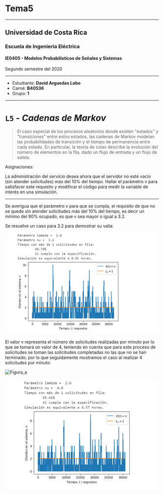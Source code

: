 # Tema5

---

## Universidad de Costa Rica
### Escuela de Ingeniería Eléctrica
#### IE0405 - Modelos Probabilísticos de Señales y Sistemas

Segundo semestre del 2020

---

* Estudiante: **David Arguedas Lobo**
* Carné: **B40536**
* Grupo: **1**

---


# `L5` - *Cadenas de Markov*

> El caso especial de los procesos aleatorios donde existen "estados" y "transiciones" entre estos estados, las cadenas de Markov modelan las probabilidades de transición y el tiempo de permanencia entre cada estado. En particular, la teoría de colas describe la evolución del número de elementos en la fila, dado un flujo de entrada y un flujo de salida.

Asignaciones:

La administración del servicio desea ahora que el servidor no esté vacío (sin atender solicitudes) más del 10% del tiempo. Hallar el parámetro v para satisfacer este requisito y modificar el código para medir la variable de interés en una simulación.

---

Se averigua que el parámetro v para que se cumpla, el requisito de que no se quede sin atender solicitudes más del 10% del tiempo, es decir un mínimo del 90% ocupado, es que v sea mayor o igual a 3.2.

Se resuelve un caso para 3.2 para demostrar su valía:


![Figure_uno](Figure_uno.PNG)

El valor v representa el número de solicitudes realizadas por minuto por lo que se tomará un valor de 4, teniendo en cuenta que para este proceso de solicitudes se toman las solicitudes completadas no las que no se han terminado; por lo que seguidamente mostramos el caso al realizar 4 solicitudes por minuto:

![Figura_a](Figure_a.PNG)

![Figure_b](Figure_b.PNG)










